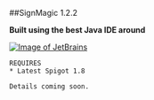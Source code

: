##SignMagic 1.2.2

**Built using the best Java IDE around**

[![Image of JetBrains](https://www.jetbrains.com/idea/docs/logo_intellij_idea.png)](https://www.jetbrains.com/idea/)

```
REQUIRES
* Latest Spigot 1.8
```

```
Details coming soon.
```






